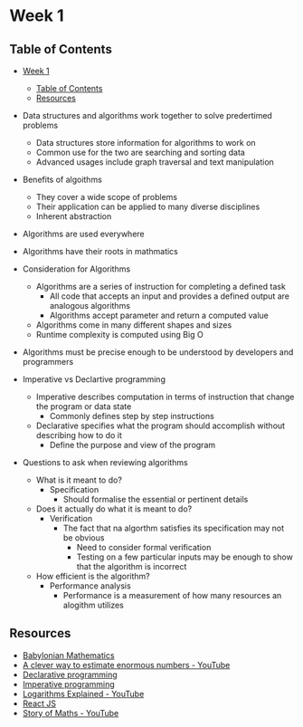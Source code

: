 # Week 1

## Table of Contents

- [Week 1](#week-1)
  - [Table of Contents](#table-of-contents)
  - [Resources](#resources)

- Data structures and algorithms work together to solve predertimed problems
  - Data structures store information for algorithms to work on
  - Common use for the two are searching and sorting data
  - Advanced usages include graph traversal and text manipulation
- Benefits of algoithms
  - They cover a wide scope of problems
  - Their application can be applied to many diverse disciplines
  - Inherent abstraction
- Algorithms are used everywhere
- Algorithms have their roots in mathmatics
- Consideration for Algorithms
  - Algorithms are a series of instruction for completing a defined task
    - All code that accepts an input and provides a defined output are analogous algorithms
    - Algorithms accept parameter and return a computed value
  - Algorithms come in many different shapes and sizes
  - Runtime complexity is computed using Big O
- Algorithms must be precise enough to be understood by developers and programmers
- Imperative vs Declartive programming
  - Imperative describes computation in terms of instruction that change the program or data state
    - Commonly defines step by step instructions
  - Declarative specifies what the program should accomplish without describing how to do it
    - Define the purpose and view of the program
- Questions to ask when reviewing algorithms
  - What is it meant to do?
    - Specification
      - Should formalise the essential or pertinent details
  - Does it actually do what it is meant to do?
    - Verification
      - The fact that na algorthm satisfies its specification may not be obvious
        - Need to consider formal verification
        - Testing on a few particular inputs may be enough to show that the algorithm is incorrect
  - How efficient is the algorithm?
    - Performance analysis
      - Performance is a measurement of how many resources an alogithm utilizes

## Resources

- [Babylonian Mathematics](https://en.wikipedia.org/wiki/Babylonian_mathematics)
- [A clever way to estimate enormous numbers - YouTube](https://www.youtube.com/watch?v=0YzvupOX8Is)
- [Declarative programming](https://en.wikipedia.org/wiki/Declarative_programming)
- [Imperative programming](https://en.wikipedia.org/wiki/Imperative_programming)
- [Logarithms Explained - YouTube](https://www.youtube.com/watch?v=i0yb8CjIyWs)
- [React JS](https://reactjs.org/)
- [Story of Maths - YouTube](https://www.youtube.com/watch?v=mJbChZrXDJE&list=PLBwhYVXAozOAX6z1Vr1lm8QaN8-uNgVR6)
